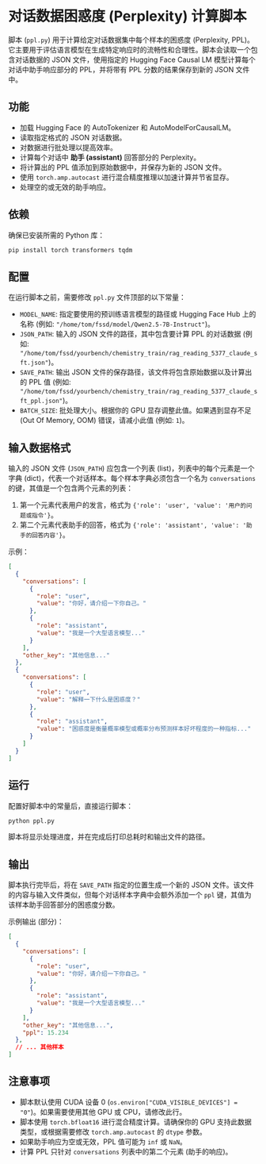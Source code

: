 # 对话数据困惑度 (Perplexity) 计算脚本

脚本 (`ppl.py`) 用于计算给定对话数据集中每个样本的困惑度 (Perplexity, PPL)。它主要用于评估语言模型在生成特定响应时的流畅性和合理性。脚本会读取一个包含对话数据的 JSON 文件，使用指定的 Hugging Face Causal LM 模型计算每个对话中助手响应部分的 PPL，并将带有 PPL 分数的结果保存到新的 JSON 文件中。

## 功能

*   加载 Hugging Face 的 AutoTokenizer 和 AutoModelForCausalLM。
*   读取指定格式的 JSON 对话数据。
*   对数据进行批处理以提高效率。
*   计算每个对话中 **助手 (assistant)** 回答部分的 Perplexity。
*   将计算出的 PPL 值添加到原始数据中，并保存为新的 JSON 文件。
*   使用 `torch.amp.autocast` 进行混合精度推理以加速计算并节省显存。
*   处理空的或无效的助手响应。

## 依赖

确保已安装所需的 Python 库：

```bash
pip install torch transformers tqdm
```

## 配置

在运行脚本之前，需要修改 `ppl.py` 文件顶部的以下常量：

*   `MODEL_NAME`: 指定要使用的预训练语言模型的路径或 Hugging Face Hub 上的名称 (例如: `"/home/tom/fssd/model/Qwen2.5-7B-Instruct"`)。
*   `JSON_PATH`: 输入的 JSON 文件的路径，其中包含要计算 PPL 的对话数据 (例如: `"/home/tom/fssd/yourbench/chemistry_train/rag_reading_5377_claude_sft.json"`)。
*   `SAVE_PATH`: 输出 JSON 文件的保存路径，该文件将包含原始数据以及计算出的 PPL 值 (例如: `"/home/tom/fssd/yourbench/chemistry_train/rag_reading_5377_claude_sft_ppl.json"`)。
*   `BATCH_SIZE`: 批处理大小。根据你的 GPU 显存调整此值。如果遇到显存不足 (Out Of Memory, OOM) 错误，请减小此值 (例如: `1`)。

## 输入数据格式

输入的 JSON 文件 (`JSON_PATH`) 应包含一个列表 (list)，列表中的每个元素是一个字典 (dict)，代表一个对话样本。每个样本字典必须包含一个名为 `conversations` 的键，其值是一个包含两个元素的列表：

1.  第一个元素代表用户的发言，格式为 `{'role': 'user', 'value': '用户的问题或指令'}`。
2.  第二个元素代表助手的回答，格式为 `{'role': 'assistant', 'value': '助手的回答内容'}`。

示例：

```json
[
  {
    "conversations": [
      {
        "role": "user",
        "value": "你好，请介绍一下你自己。"
      },
      {
        "role": "assistant",
        "value": "我是一个大型语言模型..."
      }
    ],
    "other_key": "其他信息..."
  },
  {
    "conversations": [
      {
        "role": "user",
        "value": "解释一下什么是困惑度？"
      },
      {
        "role": "assistant",
        "value": "困惑度是衡量概率模型或概率分布预测样本好坏程度的一种指标..."
      }
    ]
  }
]
```

## 运行

配置好脚本中的常量后，直接运行脚本：

```bash
python ppl.py
```

脚本将显示处理进度，并在完成后打印总耗时和输出文件的路径。

## 输出

脚本执行完毕后，将在 `SAVE_PATH` 指定的位置生成一个新的 JSON 文件。该文件的内容与输入文件类似，但每个对话样本字典中会额外添加一个 `ppl` 键，其值为该样本助手回答部分的困惑度分数。

示例输出 (部分)：

```json
[
  {
    "conversations": [
      {
        "role": "user",
        "value": "你好，请介绍一下你自己。"
      },
      {
        "role": "assistant",
        "value": "我是一个大型语言模型..."
      }
    ],
    "other_key": "其他信息...",
    "ppl": 15.234
  },
  // ... 其他样本
]
```

## 注意事项

*   脚本默认使用 CUDA 设备 0 (`os.environ["CUDA_VISIBLE_DEVICES"] = "0"`)。如果需要使用其他 GPU 或 CPU，请修改此行。
*   脚本使用 `torch.bfloat16` 进行混合精度计算。请确保你的 GPU 支持此数据类型，或根据需要修改 `torch.amp.autocast` 的 `dtype` 参数。
*   如果助手响应为空或无效，PPL 值可能为 `inf` 或 `NaN`。
*   计算 PPL 只针对 `conversations` 列表中的第二个元素 (助手的响应)。 
